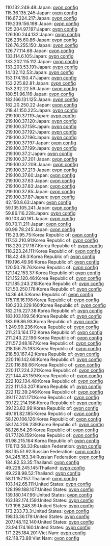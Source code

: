 110.132.249.48:Japan: [ovpn config](vpn/110_132_249_48.ovpn)  
115.36.135.245:Japan: [ovpn config](vpn/115_36_135_245.ovpn)  
116.67.224.217:Japan: [ovpn config](vpn/116_67_224_217.ovpn)  
119.239.156.198:Japan: [ovpn config](vpn/119_239_156_198.ovpn)  
125.204.97.197:Japan: [ovpn config](vpn/125_204_97_197.ovpn)  
126.100.244.132:Japan: [ovpn config](vpn/126_100_244_132.ovpn)  
126.235.60.86:Japan: [ovpn config](vpn/126_235_60_86.ovpn)  
126.76.255.150:Japan: [ovpn config](vpn/126_76_255_150.ovpn)  
126.77.114.68:Japan: [ovpn config](vpn/126_77_114_68.ovpn)  
133.114.6.105:Japan: [ovpn config](vpn/133_114_6_105.ovpn)  
133.202.115.112:Japan: [ovpn config](vpn/133_202_115_112.ovpn)  
133.203.53.191:Japan: [ovpn config](vpn/133_203_53_191.ovpn)  
14.132.112.53:Japan: [ovpn config](vpn/14_132_112_53.ovpn)  
153.174.150.47:Japan: [ovpn config](vpn/153_174_150_47.ovpn)  
153.225.82.81:Japan: [ovpn config](vpn/153_225_82_81.ovpn)  
153.232.22.59:Japan: [ovpn config](vpn/153_232_22_59.ovpn)  
180.51.96.116:Japan: [ovpn config](vpn/180_51_96_116.ovpn)  
182.166.131.125:Japan: [ovpn config](vpn/182_166_131_125.ovpn)  
182.20.250.22:Japan: [ovpn config](vpn/182_20_250_22.ovpn)  
218.41.150.225:Japan: [ovpn config](vpn/218_41_150_225.ovpn)  
219.100.37.119:Japan: [ovpn config](vpn/219_100_37_119.ovpn)  
219.100.37.120:Japan: [ovpn config](vpn/219_100_37_120.ovpn)  
219.100.37.159:Japan: [ovpn config](vpn/219_100_37_159.ovpn)  
219.100.37.192:Japan: [ovpn config](vpn/219_100_37_192.ovpn)  
219.100.37.196:Japan: [ovpn config](vpn/219_100_37_196.ovpn)  
219.100.37.197:Japan: [ovpn config](vpn/219_100_37_197.ovpn)  
219.100.37.199:Japan: [ovpn config](vpn/219_100_37_199.ovpn)  
219.100.37.2:Japan: [ovpn config](vpn/219_100_37_2.ovpn)  
219.100.37.201:Japan: [ovpn config](vpn/219_100_37_201.ovpn)  
219.100.37.209:Japan: [ovpn config](vpn/219_100_37_209.ovpn)  
219.100.37.213:Japan: [ovpn config](vpn/219_100_37_213.ovpn)  
219.100.37.60:Japan: [ovpn config](vpn/219_100_37_60.ovpn)  
219.100.37.63:Japan: [ovpn config](vpn/219_100_37_63.ovpn)  
219.100.37.83:Japan: [ovpn config](vpn/219_100_37_83.ovpn)  
219.100.37.85:Japan: [ovpn config](vpn/219_100_37_85.ovpn)  
219.100.37.87:Japan: [ovpn config](vpn/219_100_37_87.ovpn)  
42.150.8.63:Japan: [ovpn config](vpn/42_150_8_63.ovpn)  
59.135.105.241:Japan: [ovpn config](vpn/59_135_105_241.ovpn)  
59.86.116.228:Japan: [ovpn config](vpn/59_86_116_228.ovpn)  
60.103.40.161:Japan: [ovpn config](vpn/60_103_40_161.ovpn)  
60.70.11.211:Japan: [ovpn config](vpn/60_70_11_211.ovpn)  
60.99.78.245:Japan: [ovpn config](vpn/60_99_78_245.ovpn)  
115.23.95.75:Korea Republic of: [ovpn config](vpn/115_23_95_75.ovpn)  
117.53.210.91:Korea Republic of: [ovpn config](vpn/117_53_210_91.ovpn)  
118.220.217.167:Korea Republic of: [ovpn config](vpn/118_220_217_167.ovpn)  
118.223.24.111:Korea Republic of: [ovpn config](vpn/118_223_24_111.ovpn)  
118.42.49.3:Korea Republic of: [ovpn config](vpn/118_42_49_3.ovpn)  
119.196.49.96:Korea Republic of: [ovpn config](vpn/119_196_49_96.ovpn)  
120.50.78.76:Korea Republic of: [ovpn config](vpn/120_50_78_76.ovpn)  
121.142.153.37:Korea Republic of: [ovpn config](vpn/121_142_153_37.ovpn)  
121.152.120.46:Korea Republic of: [ovpn config](vpn/121_152_120_46.ovpn)  
121.185.243.218:Korea Republic of: [ovpn config](vpn/121_185_243_218.ovpn)  
121.50.250.178:Korea Republic of: [ovpn config](vpn/121_50_250_178.ovpn)  
14.36.48.5:Korea Republic of: [ovpn config](vpn/14_36_48_5.ovpn)  
175.116.16.198:Korea Republic of: [ovpn config](vpn/175_116_16_198.ovpn)  
180.233.229.160:Korea Republic of: [ovpn config](vpn/180_233_229_160.ovpn)  
182.216.227.38:Korea Republic of: [ovpn config](vpn/182_216_227_38.ovpn)  
183.103.109.56:Korea Republic of: [ovpn config](vpn/183_103_109_56.ovpn)  
183.99.86.93:Korea Republic of: [ovpn config](vpn/183_99_86_93.ovpn)  
1.249.99.236:Korea Republic of: [ovpn config](vpn/1_249_99_236.ovpn)  
211.213.164.172:Korea Republic of: [ovpn config](vpn/211_213_164_172.ovpn)  
211.243.22.196:Korea Republic of: [ovpn config](vpn/211_243_22_196.ovpn)  
211.57.248.167:Korea Republic of: [ovpn config](vpn/211_57_248_167.ovpn)  
218.156.75.193:Korea Republic of: [ovpn config](vpn/218_156_75_193.ovpn)  
218.50.167.42:Korea Republic of: [ovpn config](vpn/218_50_167_42.ovpn)  
220.116.142.68:Korea Republic of: [ovpn config](vpn/220_116_142_68.ovpn)  
220.116.88.66:Korea Republic of: [ovpn config](vpn/220_116_88_66.ovpn)  
220.117.224.221:Korea Republic of: [ovpn config](vpn/220_117_224_221.ovpn)  
221.144.43.159:Korea Republic of: [ovpn config](vpn/221_144_43_159.ovpn)  
222.102.134.48:Korea Republic of: [ovpn config](vpn/222_102_134_48.ovpn)  
222.111.53.207:Korea Republic of: [ovpn config](vpn/222_111_53_207.ovpn)  
222.112.39.246:Korea Republic of: [ovpn config](vpn/222_112_39_246.ovpn)  
39.117.241.171:Korea Republic of: [ovpn config](vpn/39_117_241_171.ovpn)  
39.122.214.156:Korea Republic of: [ovpn config](vpn/39_122_214_156.ovpn)  
39.123.82.99:Korea Republic of: [ovpn config](vpn/39_123_82_99.ovpn)  
49.161.82.185:Korea Republic of: [ovpn config](vpn/49_161_82_185.ovpn)  
58.120.106.126:Korea Republic of: [ovpn config](vpn/58_120_106_126.ovpn)  
58.124.206.239:Korea Republic of: [ovpn config](vpn/58_124_206_239.ovpn)  
58.126.54.26:Korea Republic of: [ovpn config](vpn/58_126_54_26.ovpn)  
61.77.126.159:Korea Republic of: [ovpn config](vpn/61_77_126_159.ovpn)  
61.98.215.164:Korea Republic of: [ovpn config](vpn/61_98_215_164.ovpn)  
176.113.58.33:Russian Federation: [ovpn config](vpn/176_113_58_33.ovpn)  
88.135.51.92:Russian Federation: [ovpn config](vpn/88_135_51_92.ovpn)  
94.245.163.34:Russian Federation: [ovpn config](vpn/94_245_163_34.ovpn)  
184.82.53.35:Thailand: [ovpn config](vpn/184_82_53_35.ovpn)  
49.228.245.145:Thailand: [ovpn config](vpn/49_228_245_145.ovpn)  
49.228.98.52:Thailand: [ovpn config](vpn/49_228_98_52.ovpn)  
58.11.157.157:Thailand: [ovpn config](vpn/58_11_157_157.ovpn)  
103.142.65.111:United States: [ovpn config](vpn/103_142_65_111.ovpn)  
128.199.188.107:United States: [ovpn config](vpn/128_199_188_107.ovpn)  
139.180.147.96:United States: [ovpn config](vpn/139_180_147_96.ovpn)  
163.182.174.159:United States: [ovpn config](vpn/163_182_174_159.ovpn)  
173.198.248.39:United States: [ovpn config](vpn/173_198_248_39.ovpn)  
173.233.73.3:United States: [ovpn config](vpn/173_233_73_3.ovpn)  
198.13.36.179:United States: [ovpn config](vpn/198_13_36_179.ovpn)  
207.148.112.140:United States: [ovpn config](vpn/207_148_112_140.ovpn)  
23.94.174.160:United States: [ovpn config](vpn/23_94_174_160.ovpn)  
171.225.184.201:Viet Nam: [ovpn config](vpn/171_225_184_201.ovpn)  
42.118.73.88:Viet Nam: [ovpn config](vpn/42_118_73_88.ovpn)  
